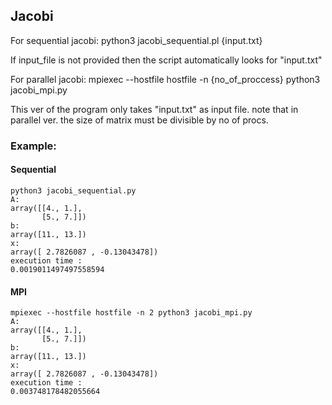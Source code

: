 ## Jacobi
For sequential jacobi:
python3 jacobi_sequential.pl {input.txt}

If input_file is not provided then the script automatically looks for "input.txt"


For parallel jacobi:
mpiexec --hostfile hostfile -n {no_of_proccess} python3 jacobi_mpi.py

This ver of the program only takes "input.txt" as input file.
note that in parallel ver. the size of matrix must be divisible by no of procs.

### Example:

#### Sequential
```
python3 jacobi_sequential.py                 
A:
array([[4., 1.],
       [5., 7.]])
b:
array([11., 13.])
x:
array([ 2.7826087 , -0.13043478])
execution time :
0.0019011497497558594
```

#### MPI

```
mpiexec --hostfile hostfile -n 2 python3 jacobi_mpi.py
A:
array([[4., 1.],
       [5., 7.]])
b:
array([11., 13.])
x:
array([ 2.7826087 , -0.13043478])
execution time :
0.003748178482055664
```
